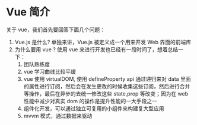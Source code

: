 # Vue 简介

关于 vue，我们首先要回答下面几个问题：

1. Vue.js 是什么?
   单独来讲，Vue.js 被定义成一个用来开发 Web 界面的前端库
2. 为什么要用 vue ?
   使用 vue 来进行开发也已经有一段时间了，想着总结一下：
   1. 团队熟练度
   2. vue 学习曲线比较平缓
   3. vue 使用 virtualDOM, 使用 defineProperty api 通过递归来对 data 里面的属性进行订阅，然后会在发生更改的时候收集这些订阅，然后进行合并等操作，最后在异步的去统一修改这些 state,prop 等改变；因为在 web 性能中减少对真实 dom 的操作是提升性能的一大手段之一
   4. 组件化开发，可以通过独立可复用的小组件来构建复大型应用
   5. mvvm 模式，通过数据来驱动
